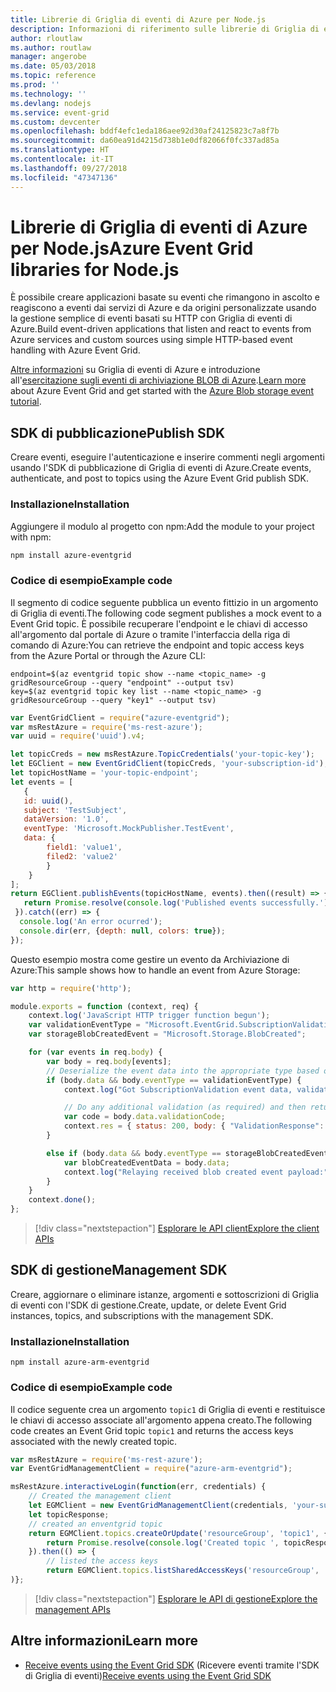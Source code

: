 ```yaml
---
title: Librerie di Griglia di eventi di Azure per Node.js
description: Informazioni di riferimento sulle librerie di Griglia di eventi di Azure per Node.js
author: rloutlaw
ms.author: routlaw
manager: angerobe
ms.date: 05/03/2018
ms.topic: reference
ms.prod: ''
ms.technology: ''
ms.devlang: nodejs
ms.service: event-grid
ms.custom: devcenter
ms.openlocfilehash: bddf4efc1eda186aee92d30af24125823c7a8f7b
ms.sourcegitcommit: da60ea91d4215d738b1e0df82066f0fc337ad85a
ms.translationtype: HT
ms.contentlocale: it-IT
ms.lasthandoff: 09/27/2018
ms.locfileid: "47347136"
---
```

# <a name="azure-event-grid-libraries-for-nodejs"></a><span data-ttu-id="524e9-103">Librerie di Griglia di eventi di Azure per Node.js</span><span class="sxs-lookup"><span data-stu-id="524e9-103">Azure Event Grid libraries for Node.js</span></span>

<span data-ttu-id="524e9-104">È possibile creare applicazioni basate su eventi che rimangono in ascolto e reagiscono a eventi dai servizi di Azure e da origini personalizzate usando la gestione semplice di eventi basati su HTTP con Griglia di eventi di Azure.</span><span class="sxs-lookup"><span data-stu-id="524e9-104">Build event-driven applications that listen and react to events from Azure services and custom sources using simple HTTP-based event handling with Azure Event Grid.</span></span>

<span data-ttu-id="524e9-105">[Altre informazioni](/azure/event-grid/overview) su Griglia di eventi di Azure e introduzione all'[esercitazione sugli eventi di archiviazione BLOB di Azure](/azure/storage/blobs/storage-blob-event-quickstart).</span><span class="sxs-lookup"><span data-stu-id="524e9-105">[Learn more](/azure/event-grid/overview) about Azure Event Grid and get started with the [Azure Blob storage event tutorial](/azure/storage/blobs/storage-blob-event-quickstart).</span></span> 

## <a name="publish-sdk"></a><span data-ttu-id="524e9-106">SDK di pubblicazione</span><span class="sxs-lookup"><span data-stu-id="524e9-106">Publish SDK</span></span>

<span data-ttu-id="524e9-107">Creare eventi, eseguire l'autenticazione e inserire commenti negli argomenti usando l'SDK di pubblicazione di Griglia di eventi di Azure.</span><span class="sxs-lookup"><span data-stu-id="524e9-107">Create events, authenticate, and post to topics using the Azure Event Grid publish SDK.</span></span>

### <a name="installation"></a><span data-ttu-id="524e9-108">Installazione</span><span class="sxs-lookup"><span data-stu-id="524e9-108">Installation</span></span>

<span data-ttu-id="524e9-109">Aggiungere il modulo al progetto con npm:</span><span class="sxs-lookup"><span data-stu-id="524e9-109">Add the module to your project with npm:</span></span>

```bash
npm install azure-eventgrid
```

### <a name="example-code"></a><span data-ttu-id="524e9-110">Codice di esempio</span><span class="sxs-lookup"><span data-stu-id="524e9-110">Example code</span></span>

<span data-ttu-id="524e9-111">Il segmento di codice seguente pubblica un evento fittizio in un argomento di Griglia di eventi.</span><span class="sxs-lookup"><span data-stu-id="524e9-111">The following code segment publishes a mock event to a Event Grid topic.</span></span> <span data-ttu-id="524e9-112">È possibile recuperare l'endpoint e le chiavi di accesso all'argomento dal portale di Azure o tramite l'interfaccia della riga di comando di Azure:</span><span class="sxs-lookup"><span data-stu-id="524e9-112">You can retrieve the endpoint and topic access keys from the Azure Portal or through the Azure CLI:</span></span>

```azurecli-interactive
endpoint=$(az eventgrid topic show --name <topic_name> -g gridResourceGroup --query "endpoint" --output tsv)
key=$(az eventgrid topic key list --name <topic_name> -g gridResourceGroup --query "key1" --output tsv)
```

```javascript
var EventGridClient = require("azure-eventgrid");
var msRestAzure = require('ms-rest-azure');
var uuid = require('uuid').v4;

let topicCreds = new msRestAzure.TopicCredentials('your-topic-key');
let EGClient = new EventGridClient(topicCreds, 'your-subscription-id');
let topicHostName = 'your-topic-endpoint';
let events = [
   {
   id: uuid(),
   subject: 'TestSubject',
   dataVersion: '1.0',
   eventType: 'Microsoft.MockPublisher.TestEvent',
   data: {
        field1: 'value1',
        filed2: 'value2'
        }
    }
];
return EGClient.publishEvents(topicHostName, events).then((result) => {
   return Promise.resolve(console.log('Published events successfully.'));
 }).catch((err) => {
  console.log('An error ocurred');
  console.dir(err, {depth: null, colors: true});
});
```

<span data-ttu-id="524e9-113">Questo esempio mostra come gestire un evento da Archiviazione di Azure:</span><span class="sxs-lookup"><span data-stu-id="524e9-113">This sample shows how to handle an event from Azure Storage:</span></span>

```javascript
var http = require('http');

module.exports = function (context, req) {
    context.log('JavaScript HTTP trigger function begun');
    var validationEventType = "Microsoft.EventGrid.SubscriptionValidationEvent";
    var storageBlobCreatedEvent = "Microsoft.Storage.BlobCreated";

    for (var events in req.body) {
        var body = req.body[events];
        // Deserialize the event data into the appropriate type based on event type  
        if (body.data && body.eventType == validationEventType) {
            context.log("Got SubscriptionValidation event data, validation code: " + body.data.validationCode + " topic: " + body.topic);

            // Do any additional validation (as required) and then return back the below response
            var code = body.data.validationCode;
            context.res = { status: 200, body: { "ValidationResponse": code } };
        }

        else if (body.data && body.eventType == storageBlobCreatedEvent) {
            var blobCreatedEventData = body.data;
            context.log("Relaying received blob created event payload:" + JSON.stringify(blobCreatedEventData));
        }
    }
    context.done();
};
```

> [!div class="nextstepaction"]
> [<span data-ttu-id="524e9-114">Esplorare le API client</span><span class="sxs-lookup"><span data-stu-id="524e9-114">Explore the client APIs</span></span>](/javascript/api/overview/azure/eventgrid/client)

## <a name="management-sdk"></a><span data-ttu-id="524e9-115">SDK di gestione</span><span class="sxs-lookup"><span data-stu-id="524e9-115">Management SDK</span></span>

<span data-ttu-id="524e9-116">Creare, aggiornare o eliminare istanze, argomenti e sottoscrizioni di Griglia di eventi con l'SDK di gestione.</span><span class="sxs-lookup"><span data-stu-id="524e9-116">Create, update, or delete Event Grid instances, topics, and subscriptions with the management SDK.</span></span>

### <a name="installation"></a><span data-ttu-id="524e9-117">Installazione</span><span class="sxs-lookup"><span data-stu-id="524e9-117">Installation</span></span>

```
npm install azure-arm-eventgrid
```

### <a name="example-code"></a><span data-ttu-id="524e9-118">Codice di esempio</span><span class="sxs-lookup"><span data-stu-id="524e9-118">Example code</span></span>

<span data-ttu-id="524e9-119">Il codice seguente crea un argomento `topic1` di Griglia di eventi e restituisce le chiavi di accesso associate all'argomento appena creato.</span><span class="sxs-lookup"><span data-stu-id="524e9-119">The following code creates an Event Grid topic `topic1` and returns the access keys associated with the newly created topic.</span></span>

```javascript
var msRestAzure = require('ms-rest-azure');
var EventGridManagementClient = require("azure-arm-eventgrid");

msRestAzure.interactiveLogin(function(err, credentials) {
    // Created the management client
    let EGMClient = new EventGridManagementClient(credentials, 'your-subscription-id');
    let topicResponse;
    // created an enventgrid topic
    return EGMClient.topics.createOrUpdate('resourceGroup', 'topic1', { location: 'westus' }).then((topicResponse) => {
        return Promise.resolve(console.log('Created topic ', topicResponse));
    }).then(() => {
        // listed the access keys
        return EGMClient.topics.listSharedAccessKeys('resourceGroup', 'topic1')}
)};
```

> [!div class="nextstepaction"]
> [<span data-ttu-id="524e9-120">Esplorare le API di gestione</span><span class="sxs-lookup"><span data-stu-id="524e9-120">Explore the management APIs</span></span>](/javascript/api/overview/azure/eventgrid/management)

## <a name="learn-more"></a><span data-ttu-id="524e9-121">Altre informazioni</span><span class="sxs-lookup"><span data-stu-id="524e9-121">Learn more</span></span>

- <span data-ttu-id="524e9-122">[Receive events using the Event Grid SDK](/azure/event-grid/receive-events) (Ricevere eventi tramite l'SDK di Griglia di eventi)</span><span class="sxs-lookup"><span data-stu-id="524e9-122">[Receive events using the Event Grid SDK](/azure/event-grid/receive-events)</span></span>
